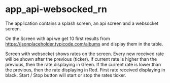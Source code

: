 # app_api-websocked_rn
The application contains a splash screen, an api screen and a websocket screen.

On the Screen with api we get 10 first results from https://jsonplaceholder.typicode.com/albums and display them in the table.

Screen with websocket shows rates on the screen. Every new received rate will be shown after the previous (ticker). If current rate is higher than the previous, then the rate displaying in Green.
If the current rate is lower than the previous, then the rate displaying in Red. First rate received displaying in black.
Start / Stop button will start or stop the rates ticker.

